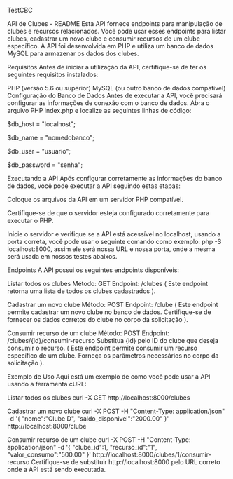TestCBC

API de Clubes - README Esta API fornece endpoints para manipulação de clubes e recursos relacionados. Você pode usar esses endpoints para listar clubes, cadastrar um novo clube e consumir recursos de um clube específico. A API foi desenvolvida em PHP e utiliza um banco de dados MySQL para armazenar os dados dos clubes.

Requisitos Antes de iniciar a utilização da API, certifique-se de ter os seguintes requisitos instalados:

PHP (versão 5.6 ou superior) MySQL (ou outro banco de dados compatível) Configuração do Banco de Dados Antes de executar a API, você precisará configurar as informações de conexão com o banco de dados. Abra o arquivo PHP index.php e localize as seguintes linhas de código:

$db_host = "localhost";

$db_name = "nomedobanco"; 

$db_user = "usuario"; 

$db_password = "senha";

Executando a API Após configurar corretamente as informações do banco de dados, você pode executar a API seguindo estas etapas:

Coloque os arquivos da API em um servidor PHP compatível.

Certifique-se de que o servidor esteja configurado corretamente para executar o PHP.

Inicie o servidor e verifique se a API está acessível no localhost, usando a porta correta, você pode usar o seguinte comando como exemplo: php -S localhost:8000, assim ele será nossa URL e nossa porta, onde a mesma será usada em nossos testes abaixos.

Endpoints A API possui os seguintes endpoints disponíveis:

Listar todos os clubes Método: GET Endpoint: /clubes ( Este endpoint retorna uma lista de todos os clubes cadastrados ).

Cadastrar um novo clube Método: POST Endpoint: /clube ( Este endpoint permite cadastrar um novo clube no banco de dados. Certifique-se de fornecer os dados corretos do clube no corpo da solicitação ).

Consumir recurso de um clube Método: POST Endpoint: /clubes/{id}/consumir-recurso Substitua {id} pelo ID do clube que deseja consumir o recurso. ( Este endpoint permite consumir um recurso específico de um clube. Forneça os parâmetros necessários no corpo da solicitação ).

Exemplo de Uso Aqui está um exemplo de como você pode usar a API usando a ferramenta cURL:

Listar todos os clubes curl -X GET 
http://localhost:8000/clubes


Cadastrar um novo clube curl -X POST -H "Content-Type: application/json" -d 
'{
  "nome":"Clube D",
  "saldo_disponivel":"2000.00"
}' 
http://localhost:8000/clube



Consumir recurso de um clube curl -X POST -H "Content-Type: application/json" -d 
'{
  "clube_id":1, 
  "recurso_id":"1", 
  "valor_consumo":"500.00"
}'
http://localhost:8000/clubes/1/consumir-recurso Certifique-se de substituir http://localhost:8000 pelo URL correto onde a API está sendo executada.

